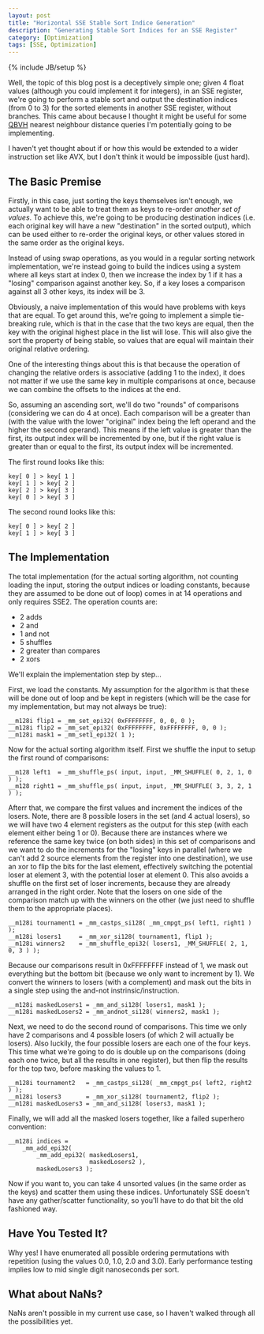 ```yaml
---
layout: post
title: "Horizontal SSE Stable Sort Indice Generation"
description: "Generating Stable Sort Indices for an SSE Register"
category: [Optimization]
tags: [SSE, Optimization]
---
```

{% include JB/setup %}

Well, the topic of this blog post is a deceptively simple one; given 4 float values (although you could implement it for integers), in an SSE register, we're going to perform a stable sort and output the destination indices (from 0 to 3) for the sorted elements in another SSE register, without branches. This came about because I thought it might be useful for some [QBVH](https://www.uni-ulm.de/fileadmin/website_uni_ulm/iui.inst.100/institut/Papers/QBVH.pdf) nearest neighbour distance queries I'm potentially going to be implementing.

I haven't yet thought about if or how this would be extended to a wider instruction set like AVX, but I don't think it would be impossible (just hard).

## The Basic Premise ##
Firstly, in this case, just sorting the keys themselves isn't enough, we actually want to be able to treat them as keys to re-order *another set of values*. To achieve this, we're going to be producing destination indices (i.e. each original key will have a new "destination" in the sorted output), which can be used either to re-order the original keys, or other values stored in the same order as the original keys. 

Instead of using swap operations, as you would in a regular sorting network implementation, we're instead going to build the indices using a system where all keys start at index 0, then we increase the index by 1 if it has a "losing" comparison against another key. So, if a key loses a comparison against all 3 other keys, its index will be 3.

Obviously, a naive implementation of this would have problems with keys that are equal. To get around this, we're going to implement a simple tie-breaking rule, which is that in the case that the two keys are equal, then the key with the original highest place in the list will lose. This will also give the sort the property of being stable, so values that are equal will maintain their original relative ordering.

One of the interesting things about this is that because the operation of changing the relative orders is associative (adding 1 to the index), it does not matter if we use the same key in multiple comparisons at once, because we can combine the offsets to the indices at the end. 

So, assuming an ascending sort, we'll do two "rounds" of comparisons (considering we can do 4 at once). Each comparison will be a greater than (with the value with the lower "original" index being the left operand and the higher the second operand). This means if the left value is greater than the first, its output index will be incremented by one, but if the right value is greater than or equal to the first, its output index will be incremented.

The first round looks like this:

	key[ 0 ] > key[ 1 ]
	key[ 1 ] > key[ 2 ]
	key[ 2 ] > key[ 3 ]
	key[ 0 ] > key[ 3 ]  

The second round looks like this:

	key[ 0 ] > key[ 2 ]
	key[ 1 ] > key[ 3 ]
 
## The Implementation

The total implementation (for the actual sorting algorithm, not counting loading the input, storing the output indices or loading constants, because they are assumed to be done out of loop) comes in at 14 operations and only requires SSE2. The operation counts are:

 - 2 adds
 - 2 and
 - 1 and not
 - 5 shuffles
 - 2 greater than compares
 - 2 xors

We'll explain the implementation step by step...

First, we load the constants. My assumption for the algorithm is that these will be done out of loop and be kept in registers (which will be the case for my implementation, but may not always be true):

    __m128i flip1 = _mm_set_epi32( 0xFFFFFFFF, 0, 0, 0 );
    __m128i flip2 = _mm_set_epi32( 0xFFFFFFFF, 0xFFFFFFFF, 0, 0 );
    __m128i mask1 = _mm_set1_epi32( 1 );

Now for the actual sorting algorithm itself. First we shuffle the input to setup the first round of comparisons:

    __m128 left1  = _mm_shuffle_ps( input, input, _MM_SHUFFLE( 0, 2, 1, 0 ) );
    __m128 right1 = _mm_shuffle_ps( input, input, _MM_SHUFFLE( 3, 3, 2, 1 ) );

Afterr that, we compare the first values and increment the indices of the losers. Note, there are 8 possible losers in the set (and 4 actual losers), so we will have two 4 element registers as the output for this step (with each element either being 1 or 0). Because there are instances where we reference the same key twice (on both sides) in this set of comparisons and we want to do the increments for the "losing" keys in parallel (where we can't add 2 source elements from the register into one destination), we use an xor to flip the bits for the last element, effectively switching the potential loser at element 3, with the potential loser at element 0. This also avoids a shuffle on the first set of loser increments, because they are already arranged in the right order. Note that the losers on one side of the comparison match up with the winners on the other (we just need to shuffle them to the appropriate places).

    __m128i tournament1 = _mm_castps_si128( _mm_cmpgt_ps( left1, right1 ) ); 
    __m128i losers1     = _mm_xor_si128( tournament1, flip1 );
    __m128i winners2    = _mm_shuffle_epi32( losers1, _MM_SHUFFLE( 2, 1, 0, 3 ) );

Because our comparisons result in 0xFFFFFFFF instead of 1, we mask out everything but the bottom bit (because we only want to increment by 1). We convert the winners to losers (with a complement) and mask out the bits in a single step using the and-not instrinsic/instruction.

    __m128i maskedLosers1 = _mm_and_si128( losers1, mask1 );
    __m128i maskedLosers2 = _mm_andnot_si128( winners2, mask1 );

Next, we need to do the second round of comparisons. This time we only have 2 comparisons and 4 possible losers (of which 2 will actually be losers). Also luckily, the four possible losers are each one of the four keys. This time what we're going to do is double up on the comparisons (doing each one twice, but all the results in one register), but then flip the results for the top two, before masking the values to 1.

    __m128i tournament2   = _mm_castps_si128( _mm_cmpgt_ps( left2, right2 ) );
    __m128i losers3       = _mm_xor_si128( tournament2, flip2 );
    __m128i maskedLosers3 = _mm_and_si128( losers3, mask1 );

Finally, we will add all the masked losers together, like a failed superhero convention:

    __m128i indices = 
	    _mm_add_epi32( 
	        _mm_add_epi32( maskedLosers1, 
	                       maskedLosers2 ), 
	        maskedLosers3 );

Now if you want to, you can take 4 unsorted values (in the same order as the keys) and scatter them using these indices. Unfortunately SSE doesn't have any gather/scatter functionality, so you'll have to do that bit the old fashioned way.

## Have You Tested It?

Why yes! I have enumerated all possible ordering permutations with repetition (using the values 0.0, 1.0, 2.0 and 3.0). Early performance testing implies low to mid single digit nanoseconds per sort.

## What about NaNs?

NaNs aren't possible in my current use case, so I haven't walked through all the possibilities yet.